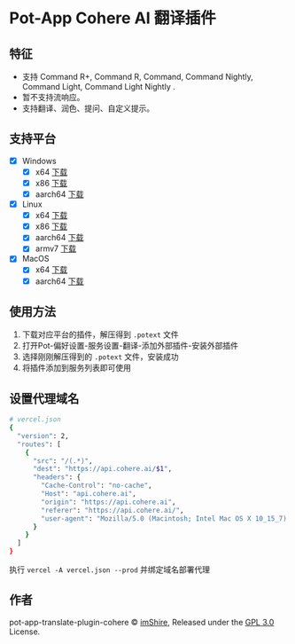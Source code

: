 # Pot-App Cohere AI 翻译插件

## 特征
- 支持 Command R+, Command R, Command, Command Nightly, Command Light, Command Light Nightly .
- 暂不支持流响应。
- 支持翻译、润色、提问、自定义提示。

## 支持平台

- [x] Windows
  - [x] x64 [下载](https://gh.pylogmon.com/https://github.com/imShire/pot-app-translate-plugin-cohere/releases/latest/download/x86_64-pc-windows-msvc.zip)
  - [x] x86 [下载](https://gh.pylogmon.com/https://github.com/imShire/pot-app-translate-plugin-cohere/releases/latest/download/i686-pc-windows-msvc.zip)
  - [x] aarch64 [下载](https://gh.pylogmon.com/https://github.com/imShire/pot-app-translate-plugin-cohere/releases/latest/download/aarch64-pc-windows-msvc.zip)
- [x] Linux
  - [x] x64 [下载](https://gh.pylogmon.com/https://github.com/imShire/pot-app-translate-plugin-cohere/releases/latest/download/x86_64-unknown-linux-gnu.zip)
  - [x] x86 [下载](https://gh.pylogmon.com/https://github.com/imShire/pot-app-translate-plugin-cohere/releases/latest/download/i686-unknown-linux-gnu.zip)
  - [x] aarch64 [下载](https://gh.pylogmon.com/https://github.com/imShire/pot-app-translate-plugin-cohere/releases/latest/download/aarch64-unknown-linux-gnu.zip)
  - [x] armv7 [下载](https://gh.pylogmon.com/https://github.com/imShire/pot-app-translate-plugin-cohere/releases/latest/download/armv7-unknown-linux-gnueabihf.zip)
- [x] MacOS
  - [x] x64 [下载](https://gh.pylogmon.com/https://github.com/imShire/pot-app-translate-plugin-cohere/releases/latest/download/x86_64-apple-darwin.zip)
  - [x] aarch64 [下载](https://gh.pylogmon.com/https://github.com/imShire/pot-app-translate-plugin-cohere/releases/latest/download/aarch64-apple-darwin.zip)

## 使用方法

1. 下载对应平台的插件，解压得到 `.potext` 文件
2. 打开Pot-偏好设置-服务设置-翻译-添加外部插件-安装外部插件
3. 选择刚刚解压得到的 `.potext` 文件，安装成功
4. 将插件添加到服务列表即可使用

## 设置代理域名
```sh
# vercel.json
{
  "version": 2,
  "routes": [
    {
      "src": "/(.*)",
      "dest": "https://api.cohere.ai/$1",
      "headers": {
        "Cache-Control": "no-cache",
        "Host": "api.cohere.ai",
        "origin": "https://api.cohere.ai",
        "referer": "https://api.cohere.ai/",
        "user-agent": "Mozilla/5.0 (Macintosh; Intel Mac OS X 10_15_7) AppleWebKit/537.36 (KHTML, like Gecko) Chrome/107.0.0.0 Safari/537.36"
      }
    }
  ]
}
```
执行 `vercel -A vercel.json --prod` 并绑定域名部署代理


## 作者
pot-app-translate-plugin-cohere © [imShire](https://github.com/imShire), Released under the [GPL 3.0](https://github.com/imShire/pot-app-translate-plugin-cohere/blob/main/LICENSE) License.

